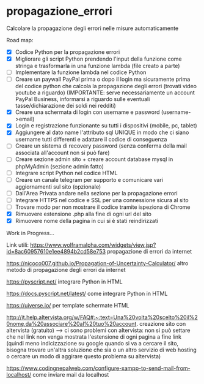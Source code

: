 # propagazione_errori
Calcolare la propagazione degli errori nelle misure automaticamente

Road map:
- [x] Codice Python per la propagazione errori
- [x] Migliorare gli script Python prendendo l'input della funzione come stringa e trasformarla in una funzione lambda (file creato a parte)
- [ ] Implementare la funzione lambda nel codice Python 
- [ ] Creare un paywall PayPal prima o dopo il login ma sicuramente prima del codice python che calcola la propagazione degli errori (trovati video youtube a riguardo) (IMPORTANTE: serve necessariamente un account PayPal Business, informarsi a riguardo sulle eventuali tasse/dichiarazione dei soldi nei redditi)
- [x] Creare una schermata di login con username e password (username->email) 
- [x] Login e registrazione funzionante su tutti i dispositivi (mobile, pc, tablet)
- [x] Aggiungere al dato name l'attributo sql UNIQUE in modo che ci siano username tutti differenti e adattare il codice di conseguenza
- [ ] Creare un sistema di recovery password (senza conferma della mail associata all'account non si può fare)
- [ ] Creare sezione admin sito + creare account database mysql in phpMyAdmin (sezione admin fatto)
- [ ] Integrare script Python nel codice HTML 
- [ ] Creare un canale telegram per supporto e comunicare vari aggiornamenti sul sito (opzionale)
- [ ] Dall'Area Privata andare nella sezione per la propagazione errori
- [ ] Integrare HTTPS nel codice e SSL per una connessione sicura al sito
- [ ] Trovare modo per non mostrare il codice tramite ispeziona di Chrome
- [x] Rimuovere estensione .php alla fine di ogni url del sito
- [x] Rimuovere nome della pagina in cui si è stati reindirizzati

Work in Progress...


Link utili:
https://www.wolframalpha.com/widgets/view.jsp?id=8ac60957610e1ee4894b2cd58e753 propagazione di errori da internet

https://nicoco007.github.io/Propagation-of-Uncertainty-Calculator/ altro metodo di propagazione degli errori da internet

https://pyscript.net/ integrare Python in HTML

https://docs.pyscript.net/latest/ come integrare Python in HTML

https://uiverse.io/ per template schermate HTML 

http://it.help.altervista.org/w/FAQ#:~:text=Una%20volta%20scelto%20il%20nome,da%20associare%20al%20tuo%20account. creazione sito con altervista (gratuito) --> ci sono problemi con altervista: non si può settare che nel link non venga mostrata l'estensione di ogni pagina a fine link (quindi meno indicizzazione su google quando si va a cercare il sito, bisogna trovare un'altra soluzione che sia o un altro servizio di web hosting o cercare un modo di aggirare questo problema su altervista) 

https://www.codingnepalweb.com/configure-xampp-to-send-mail-from-localhost/ come inviare mail da localhost


